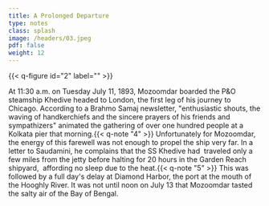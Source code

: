 ```yaml
---
title: A Prolonged Departure
type: notes
class: splash
image: /headers/03.jpeg
pdf: false
weight: 12
---
```


{{< q-figure id="2" label="" >}}

At 11:30 a.m. on Tuesday July 11, 1893, Mozoomdar boarded the P&O steamship Khedive headed to London, the first leg of his journey to Chicago. According to a Brahmo Samaj newsletter, "enthusiastic shouts, the waving of handkerchiefs and the sincere prayers of his friends and sympathizers" animated the gathering of over one hundred people at a Kolkata pier that morning.{{< q-note "4" >}} Unfortunately for Mozoomdar, the energy of this farewell was not enough to propel the ship very far. In a letter to Saudamini, he complains that the SS Khedive had  traveled only a few miles from the jetty before halting for 20 hours in the Garden Reach shipyard,  affording no sleep due to the heat.{{< q-note "5" >}} This was followed by a full day's delay at Diamond Harbor, the port at the mouth of the Hooghly River. It was not until noon on July 13 that Mozoomdar tasted the salty air of the Bay of Bengal.
